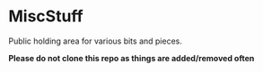 # MiscStuff

Public holding area for various bits and pieces. 

**Please do not clone this repo as things are added/removed often**